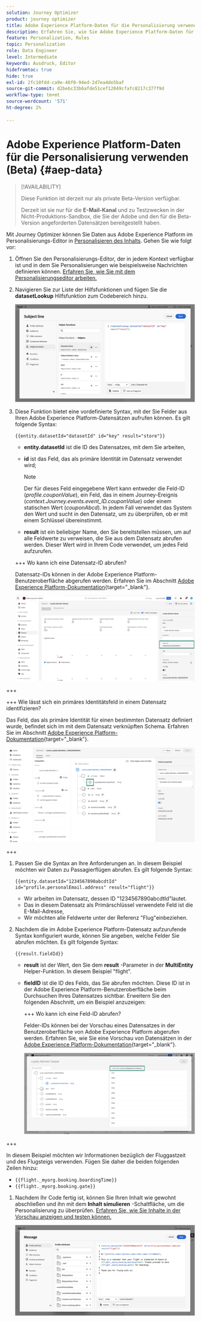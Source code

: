 ```yaml
---
solution: Journey Optimizer
product: journey optimizer
title: Adobe Experience Platform-Daten für die Personalisierung verwenden (Beta)
description: Erfahren Sie, wie Sie Adobe Experience Platform-Daten für die Personalisierung verwenden.
feature: Personalization, Rules
topic: Personalization
role: Data Engineer
level: Intermediate
keywords: Ausdruck, Editor
hidefromtoc: true
hide: true
exl-id: 2fc10fdd-ca9e-46f0-94ed-2d7ea4de5baf
source-git-commit: d2bebc33b6afde51cef12049cfafc8217c377f9d
workflow-type: tm+mt
source-wordcount: '571'
ht-degree: 2%

---
```


# Adobe Experience Platform-Daten für die Personalisierung verwenden (Beta) {#aep-data}

>[!AVAILABILITY]
>
>Diese Funktion ist derzeit nur als private Beta-Version verfügbar.
>
>Derzeit ist sie nur für die **E-Mail-Kanal** und zu Testzwecken in der Nicht-Produktions-Sandbox, die Sie der Adobe und den für die Beta-Version angeforderten Datensätzen bereitgestellt haben.

Mit Journey Optimizer können Sie Daten aus Adobe Experience Platform im Personalisierungs-Editor in [Personalisieren des Inhalts](../personalization/personalize.md). Gehen Sie wie folgt vor:

1. Öffnen Sie den Personalisierungs-Editor, der in jedem Kontext verfügbar ist und in dem Sie Personalisierungen wie beispielsweise Nachrichten definieren können. [Erfahren Sie, wie Sie mit dem Personalisierungseditor arbeiten.](../personalization/personalization-build-expressions.md)

1. Navigieren Sie zur Liste der Hilfsfunktionen und fügen Sie die **datasetLookup** Hilfsfunktion zum Codebereich hinzu.

   ![](assets/aep-data-helper.png)

1. Diese Funktion bietet eine vordefinierte Syntax, mit der Sie Felder aus Ihren Adobe Experience Platform-Datensätzen aufrufen können. Es gilt folgende Syntax:

   ```
   {{entity.datasetId="datasetId" id="key" result="store"}}
   ```

   * **entity.datasetId** ist die ID des Datensatzes, mit dem Sie arbeiten,
   * **id** ist das Feld, das als primäre Identität im Datensatz verwendet wird;

     >[!NOTE]
     >
     >Der für dieses Feld eingegebene Wert kann entweder die Feld-ID (*profile.couponValue*), ein Feld, das in einem Journey-Ereignis (*context.Journey.events.event_ID.couponValue*) oder einem statischen Wert (*couponAbcd*). In jedem Fall verwendet das System den Wert und sucht in den Datensatz, um zu überprüfen, ob er mit einem Schlüssel übereinstimmt.

   * **result** ist ein beliebiger Name, den Sie bereitstellen müssen, um auf alle Feldwerte zu verweisen, die Sie aus dem Datensatz abrufen werden. Dieser Wert wird in Ihrem Code verwendet, um jedes Feld aufzurufen.

   +++ Wo kann ich eine Datensatz-ID abrufen?

   Datensatz-IDs können in der Adobe Experience Platform-Benutzeroberfläche abgerufen werden. Erfahren Sie im Abschnitt [Adobe Experience Platform-Dokumentation](https://experienceleague.adobe.com/en/docs/experience-platform/catalog/datasets/user-guide#view-datasets){target="_blank"}.

   ![](assets/aep-data-dataset.png)

+++

   +++ Wie lässt sich ein primäres Identitätsfeld in einem Datensatz identifizieren?

   Das Feld, das als primäre Identität für einen bestimmten Datensatz definiert wurde, befindet sich im mit dem Datensatz verknüpften Schema. Erfahren Sie im Abschnitt [Adobe Experience Platform-Dokumentation](https://experienceleague.adobe.com/en/docs/experience-platform/xdm/ui/fields/identity){target="_blank"}.

   ![](assets/aep-data-identity.png)

+++

1. Passen Sie die Syntax an Ihre Anforderungen an. In diesem Beispiel möchten wir Daten zu Passagierflügen abrufen. Es gilt folgende Syntax:

   ```
   {{entity.datasetId="1234567890abcdtId" id="profile.personalEmail.address" result="flight"}}
   ```

   * Wir arbeiten im Datensatz, dessen ID &quot;1234567890abcdtId&quot;lautet.
   * Das in diesem Datensatz als Primärschlüssel verwendete Feld ist die E-Mail-Adresse,
   * Wir möchten alle Feldwerte unter der Referenz &quot;Flug&quot;einbeziehen.

1. Nachdem die im Adobe Experience Platform-Datensatz aufzurufende Syntax konfiguriert wurde, können Sie angeben, welche Felder Sie abrufen möchten. Es gilt folgende Syntax:

   ```
   {{result.fieldId}}
   ```

   * **result** ist der Wert, den Sie dem **result** -Parameter in der **MultiEntity** Helper-Funktion. In diesem Beispiel &quot;flight&quot;.
   * **fieldID** ist die ID des Felds, das Sie abrufen möchten. Diese ID ist in der Adobe Experience Platform-Benutzeroberfläche beim Durchsuchen Ihres Datensatzes sichtbar. Erweitern Sie den folgenden Abschnitt, um ein Beispiel anzuzeigen:

     +++ Wo kann ich eine Feld-ID abrufen?

     Felder-IDs können bei der Vorschau eines Datensatzes in der Benutzeroberfläche von Adobe Experience Platform abgerufen werden. Erfahren Sie, wie Sie eine Vorschau von Datensätzen in der [Adobe Experience Platform-Dokumentation](https://experienceleague.adobe.com/en/docs/experience-platform/catalog/datasets/user-guide#preview){target="_blank"}.

     ![](assets/aep-data-field.png)

+++

   In diesem Beispiel möchten wir Informationen bezüglich der Fluggastzeit und des Flugsteigs verwenden. Fügen Sie daher die beiden folgenden Zeilen hinzu:

   * `{{flight._myorg.booking.boardingTime}}`
   * `{{flight._myorg.booking.gate}}`

1. Nachdem Ihr Code fertig ist, können Sie Ihren Inhalt wie gewohnt abschließen und ihn mit dem **Inhalt simulieren** -Schaltfläche, um die Personalisierung zu überprüfen. [Erfahren Sie, wie Sie Inhalte in der Vorschau anzeigen und testen können.](../content-management/preview-test.md)


   ![](assets/aep-data-sample.png)
